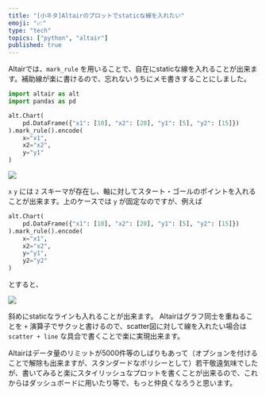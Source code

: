 ```yaml
---
title: "[小ネタ]Altairのプロットでstaticな線を入れたい"
emoji: "📈"
type: "tech"
topics: ["python", "altair"]
published: true
---
```


Altairでは、`mark_rule` を用いることで、自在にstaticな線を入れることが出来ます。補助線が楽に書けるので、忘れないうちにメモ書きすることにしました。

```python
import altair as alt
import pandas as pd

alt.Chart(
	pd.DataFrame({"x1": [10], "x2": [20], "y1": [5], "y2": [15]})
).mark_rule().encode(
	x="x1",
	x2="x2",
	y="y1"
)
```

![](https://storage.googleapis.com/zenn-user-upload/c1962cc082620d8e8206f35b.png)

`x` `y` には `2` スキーマが存在し、軸に対してスタート・ゴールのポイントを入れることが出来ます。上のケースでは `y` が固定なのですが、例えば

```python
alt.Chart(
	pd.DataFrame({"x1": [10], "x2": [20], "y1": [5], "y2": [15]})
).mark_rule().encode(
	x="x1",
	x2="x2",
	y="y1",
	y2="y2"
)
```

とすると、

![](https://storage.googleapis.com/zenn-user-upload/0d2a2e2e77ac975818d1f324.png)

斜めにstaticなラインも入れることが出来ます。
Altairはグラフ同士を重ねることを `+` 演算子でサクッと書けるので、scatter図に対して線を入れたい場合は `scatter + line` な具合で書くことで楽に実現出来ます。

Altairはデータ量のリミットが5000件等のしばりもあって（オプションを付けることで解除も出来ますが、スタンダードなポリシーとして）若干敬遠気味でしたが、書いてみると楽にスタイリッシュなプロットを書くことが出来るので、これからはダッシュボードに用いたり等で、もっと仲良くなろうと思います。